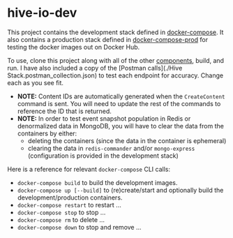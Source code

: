 # hive-io-dev
This project contains the development stack defined in [docker-compose](./docker-compose.yml). It also contains a production stack defined in [docker-compose-prod](./docker-compose-prod.yml) for testing the docker images out on Docker Hub.

To use, clone this project along with all of the other [components](https://gist.github.com/aeilers/30aa0047187e5a5d573a478abc581903#hive-stack-components), build, and run. I have also included a copy of the [Postman calls](./Hive Stack.postman_collection.json) to test each endpoint for accuracy. Change each as you see fit.
- **NOTE:** Content IDs are automatically generated when the `CreateContent` command is sent. You will need to update the rest of the commands to reference the ID that is returned.
- **NOTE:** In order to test event snapshot population in Redis or denormalized data in MongoDB, you will have to clear the data from the containers by either:
  - deleting the containers (since the data in the container is ephemeral)
  - clearing the data in `redis-commander` and/or `mongo-express` (configuration is provided in the development stack)

Here is a reference for relevant `docker-compose` CLI calls:
- `docker-compose build` to build the development images.
- `docker-compose up [--build]` to (re)create/start and optionally build the development/production containers.
- `docker-compose restart` to restart ...
- `docker-compose stop` to stop ...
- `docker-compose rm` to delete ...
- `docker-compose down` to stop and remove ...
